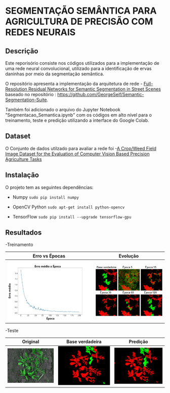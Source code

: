 # SEGMENTAÇÃO SEMÂNTICA PARA AGRICULTURA DE PRECISÃO COM REDES NEURAIS

## Descrição
Este reporisório consiste nos códigos utilizados para a implementação de uma rede neural convolucional, utilizado para a identificação de ervas daninhas por meio da segmentação semântica. 

O repositório apresenta a implementação da arquitetura de rede - [Full-Resolution Residual Networks for Semantic Segmentation in Street Scenes](https://arxiv.org/abs/1611.08323) baseado no repositório : https://github.com/GeorgeSeif/Semantic-Segmentation-Suite.

Também foi adicionado o arquivo do Jupyter Notebook "Segmentacao_Semantica.ipynb" com os códigos em alto nível para o treinamento, teste e predição utilizando a interface do Google Colab.

## Dataset
O Conjunto de dados utilzado para avaliar a rede foi -[A Crop/Weed Field Image Dataset for the Evaluation of Computer Vision Based Precision Agriculture Tasks](https://github.com/cwfid/dataset)

## Instalação
O projeto tem as seguintes dependências:

- Numpy `sudo pip install numpy`

- OpenCV Python `sudo apt-get install python-opencv`

- TensorFlow `sudo pip install --upgrade tensorflow-gpu`

## Resultados
-Treinamento

Erro vs Épocas            |  Evolução
:-------------------------:|:-------------------------:
![alt text-1](https://github.com/giarettasg/FRRN_Segmentacao_Agricultura/blob/master/Resultados/ErrovsEpocas.png)  |  ![alt text-2](https://github.com/giarettasg/FRRN_Segmentacao_Agricultura/blob/master/Resultados/Evolucao.png)

-Teste

Original            |  Base verdadeira  |  Predição
:-------------------------:|:-------------------------:|:-------------------------:
![alt-text-3](https://github.com/giarettasg/FRRN_Segmentacao_Agricultura/blob/master/Resultados/001_image.png "Original")  |  ![alt-text-4](https://github.com/giarettasg/FRRN_Segmentacao_Agricultura/blob/master/Resultados/001_image_gt.png "Base verdadeira")  |   ![alt-text-5](https://github.com/giarettasg/FRRN_Segmentacao_Agricultura/blob/master/Resultados/001_image_pred.png "Predição")
